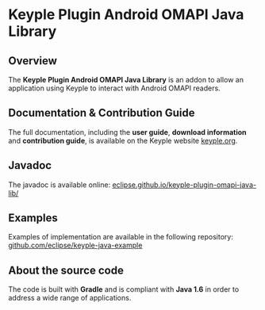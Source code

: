 # Keyple Plugin Android OMAPI Java Library

## Overview

The **Keyple Plugin Android OMAPI Java Library** is an addon to allow an application using Keyple to interact with Android OMAPI readers.

## Documentation & Contribution Guide

The full documentation, including the **user guide**, **download information** and **contribution guide**, is available on the Keyple website [keyple.org](https://keyple.org).

## Javadoc

The javadoc is available online: [eclipse.github.io/keyple-plugin-omapi-java-lib/](https://eclipse.github.io/keyple-plugin-omapi-java-lib/)

## Examples

Examples of implementation are available in the following repository: [github.com/eclipse/keyple-java-example](https://github.com/eclipse/keyple-java-example)

## About the source code

The code is built with **Gradle** and is compliant with **Java 1.6** in order to address a wide range of applications.